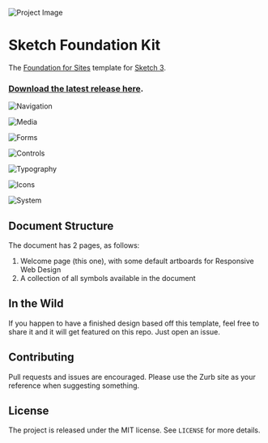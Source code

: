 ![Project Image](https://raw.githubusercontent.com/stephenway/sketch-foundation-kit/master/images/project-image.png)

# Sketch Foundation Kit

The [Foundation for Sites](http://foundation.zurb.com) template for [Sketch 3](http://bohemiancoding.com/sketch/).

### [Download the latest release here](https://github.com/stephenway/sketch-foundation-kit/releases).

![Navigation](https://raw.githubusercontent.com/stephenway/sketch-foundation-kit/master/images/Navigation.jpg)

![Media](https://raw.githubusercontent.com/stephenway/sketch-foundation-kit/master/images/Media.jpg)

![Forms](https://raw.githubusercontent.com/stephenway/sketch-foundation-kit/master/images/Forms.jpg)

![Controls](https://raw.githubusercontent.com/stephenway/sketch-foundation-kit/master/images/Controls.jpg)

![Typography](https://raw.githubusercontent.com/stephenway/sketch-foundation-kit/master/images/Typography.jpg)

![Icons](https://raw.githubusercontent.com/stephenway/sketch-foundation-kit/master/images/Icons.jpg)

![System](https://raw.githubusercontent.com/stephenway/sketch-foundation-kit/master/images/System.jpg)


## Document Structure

The document has 2 pages, as follows:

1.	Welcome page (this one), with some default artboards for Responsive Web Design
2.	A collection of all symbols available in the document

## In the Wild

If you happen to have a finished design based off this template, feel free to share it and it will get featured on this repo. Just open an issue.

## Contributing

Pull requests and issues are encouraged. Please use the Zurb site as your reference when suggesting something.

## License

The project is released under the MIT license. See `LICENSE` for more details.
